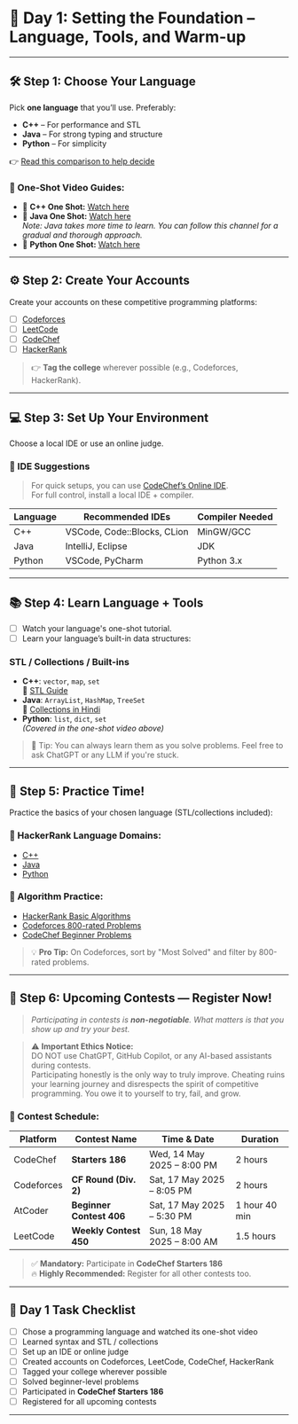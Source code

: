 # 🧭 Day 1: Setting the Foundation – Language, Tools, and Warm-up

---

## 🛠️ Step 1: Choose Your Language

Pick **one language** that you’ll use. Preferably:

- **C++** – For performance and STL
- **Java** – For strong typing and structure
- **Python** – For simplicity

👉 [Read this comparison to help decide](https://medium.com/@burninghell/cpp-vs-java-vs-python-258c087eff2d)

### 🎥 One-Shot Video Guides:

- 🔗 **C++ One Shot:** [Watch here](https://youtu.be/EAR7De6Goz4?si=BNBFKe9Y3kQXAvSx)
- 🔗 **Java One Shot:** [Watch here](https://youtu.be/TAtrPoaJ7gc?si=xU4B3A6jrvEU3vLK)  
  _Note: Java takes more time to learn. You can follow this channel for a gradual and thorough approach._
- 🔗 **Python One Shot:** [Watch here](https://youtu.be/0K_eZGS5NsU?si=hOGOY3Z9XNE7cQMG)

---

## ⚙️ Step 2: Create Your Accounts

Create your accounts on these competitive programming platforms:

- [ ] [Codeforces](https://codeforces.com/)
- [ ] [LeetCode](https://leetcode.com/)
- [ ] [CodeChef](https://www.codechef.com/)
- [ ] [HackerRank](https://www.hackerrank.com/)

> 👉 **Tag the college** wherever possible (e.g., Codeforces, HackerRank).

---

## 💻 Step 3: Set Up Your Environment

Choose a local IDE or use an online judge.

### 🧰 IDE Suggestions

> For quick setups, you can use [CodeChef’s Online IDE](https://www.codechef.com/ide).  
> For full control, install a local IDE + compiler.

| Language | Recommended IDEs            | Compiler Needed |
| -------- | --------------------------- | --------------- |
| C++      | VSCode, Code::Blocks, CLion | MinGW/GCC       |
| Java     | IntelliJ, Eclipse           | JDK             |
| Python   | VSCode, PyCharm             | Python 3.x      |

---

## 📚 Step 4: Learn Language + Tools

- [ ] Watch your language's one-shot tutorial.
- [ ] Learn your language’s built-in data structures:

### STL / Collections / Built-ins

- **C++**: `vector`, `map`, `set`  
  🔗 [STL Guide](https://youtu.be/RRVYpIET_RU?si=FfmXf1AI0ASmMbG-)
- **Java**: `ArrayList`, `HashMap`, `TreeSet`  
  🔗 [Collections in Hindi](https://youtu.be/rzA7UJ-hQn4?si=FVVrVluu7HxMyj35)
- **Python**: `list`, `dict`, `set`  
  _(Covered in the one-shot video above)_

> 🧠 Tip: You can always learn them as you solve problems. Feel free to ask ChatGPT or any LLM if you're stuck.

---

## 🧪 Step 5: Practice Time!

Practice the basics of your chosen language (STL/collections included):

### 🔗 HackerRank Language Domains:

- [C++](https://www.hackerrank.com/domains/cpp)
- [Java](https://www.hackerrank.com/domains/java)
- [Python](https://www.hackerrank.com/domains/python)

### 🔗 Algorithm Practice:

- [HackerRank Basic Algorithms](https://www.hackerrank.com/domains/algorithms?filters%5Bdifficulty%5D%5B%5D=easy&filters%5Bskills%5D%5B%5D=Problem%20Solving%20%28Basic%29&badge_type=problem-solving)
- [Codeforces 800-rated Problems](https://codeforces.com/problemset?order=BY_SOLVED_DESC&tags=800-800)
- [CodeChef Beginner Problems](https://www.codechef.com/practice/basic-programming-concepts)

> 💡 **Pro Tip:** On Codeforces, sort by "Most Solved" and filter by 800-rated problems.

---

## 🏁 Step 6: Upcoming Contests — Register Now!

> _Participating in contests is **non-negotiable**. What matters is that you show up and try your best._

> ⚠️ **Important Ethics Notice:**  
> DO NOT use ChatGPT, GitHub Copilot, or any AI-based assistants during contests.  
> Participating honestly is the only way to truly improve. Cheating ruins your learning journey and disrespects the spirit of competitive programming. You owe it to yourself to try, fail, and grow.

### 🎯 Contest Schedule:

| Platform   | Contest Name             | Time & Date                | Duration      |
| ---------- | ------------------------ | -------------------------- | ------------- |
| CodeChef   | **Starters 186**         | Wed, 14 May 2025 – 8:00 PM | 2 hours       |
| Codeforces | **CF Round (Div. 2)**    | Sat, 17 May 2025 – 8:05 PM | 2 hours       |
| AtCoder    | **Beginner Contest 406** | Sat, 17 May 2025 – 5:30 PM | 1 hour 40 min |
| LeetCode   | **Weekly Contest 450**   | Sun, 18 May 2025 – 8:00 AM | 1.5 hours     |

> ✅ **Mandatory:** Participate in **CodeChef Starters 186**  
> 🔥 **Highly Recommended:** Register for all other contests too.

---

## 📌 Day 1 Task Checklist

- [ ] Chose a programming language and watched its one-shot video
- [ ] Learned syntax and STL / collections
- [ ] Set up an IDE or online judge
- [ ] Created accounts on Codeforces, LeetCode, CodeChef, HackerRank
- [ ] Tagged your college wherever possible
- [ ] Solved beginner-level problems
- [ ] Participated in **CodeChef Starters 186**
- [ ] Registered for all upcoming contests

---
<script>
  document.addEventListener("DOMContentLoaded", function () {
    const checkbox = document.getElementById("task1");
    checkbox.checked = localStorage.getItem("task1") === "true";

    checkbox.addEventListener("change", function () {
      localStorage.setItem("task1", checkbox.checked);
    });
  });
</script>
